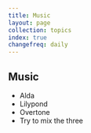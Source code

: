 ```yaml
---
title: Music
layout: page
collection: topics
index: true
changefreq: daily
---
```


## Music

 * Alda
 * Lilypond
 * Overtone
 * Try to mix the three
